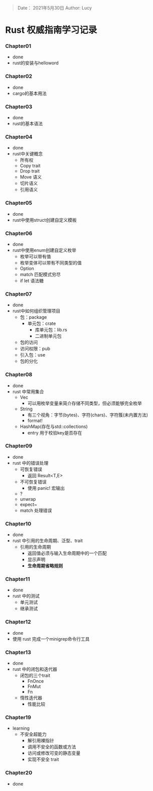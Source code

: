 > Date： 2021年5月30日
> Author: Lucy

# Rust 权威指南学习记录

### Chapter01

* done
* rust的安装与helloword

### Chapter02

* done
* cargo的基本用法

### Chapter03

* done
* rust的基本语法

### Chapter04

* done
* rust中关键概念
  * 所有权
  * Copy trait
  * Drop trait
  * Move 语义
  * 切片语义
  * 引用语义

### Chapter05

* done
* rust中使用struct创建自定义模板

### Chapter06

* done
* rust中使用enum创建自定义枚举
  * 枚举可以带有值
  * 枚举变体可以带有不同类型的值
  * Option<T>
  * match 匹配模式穷尽
  * if let 语法糖

### Chapter07

* done
* rust中如何组织管理项目
  * 包：package
    * 单元包：crate
      * 库单元包：lib.rs
      * 二进制单元包
  * 包的访问
  * 访问权限：pub
  * 引入包：use
  * 包的分化

### Chapter08

* done
* rust 中常用集合
  * Vec
    * 可以用枚举变量来简介存储不同类型，但必须能够完全枚举
  * String
    * 有三个视角：字节(bytes)、字符(chars)、字符簇(未内置方法)
    * format!
  * HashMap(存在与std::collections)
    * entry 用于校验key是否存在
  
### Chapter09

* done
* rust 中的错误处理
  * 可恢复错误
    * 返回 Result<T,E>
  * 不可恢复错误
    * 使用 panic! 宏输出
  * ?
  * unwrap
  * expect~
  * match 处理错误

### Chapter10

* done
* rust 中引用的生命周期、泛型、trait
  * 引用的生命周期
    * 返回值必须与输入生命周期中的一个匹配
    * 显示声明
    * **生命周期省略规则**

### Chapter11

* done
* rust 中的测试
  * 单元测试
  * 继承测试

### Chapter12

* done
* 使用 rust 完成一个minigrep命令行工具

### Chapter13

* done
* rust 中的闭包和迭代器
  * 闭包的三个trait
    * FnOnce
    * FnMut
    * Fn
  * 惰性迭代器
    * 性能比较
  
### Chapter19

* learning
  * 不安全超能力
    * 解引用裸指针
    * 调用不安全的函数或方法
    * 访问或修改可变的静态变量
    * 实现不安全 trait

### Chapter20

* done

